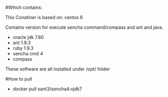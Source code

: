 #Which contains:

This Conatiner is based on: centos 6

Contains version for execute sencha command/compass and ant and java.
* oracle jdk 7.80
* ant 1.9.3
* ruby 1.9.3
* sencha cmd 4
* compass

These software are all installed under /opt/ folder


#How to pull

* docker pull sant3/sencha4:vjdk7
